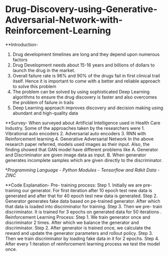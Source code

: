 # Drug-Discovery-using-Generative-Adversarial-Network-with-Reinforcement-Learning

**Introduction-
1. Drug development timelines are long and they depend upon numerous factors
2. Drug Development needs about 15-16 years and billions of dollars to launch the drug in the market. 
3. Overall failure rate is 96% and 90% of the drugs fail in first clinical trail itself. Hence it is important to come with a better and reliable approach to solve this problem
4. The problem can be solved by using sophisticated Deep Learning algorithms to ensure the drug discovery is faster and also overcomes the problem of failure in trails
5. Deep Learning approach improves discovery and decision making using abundant and high-quality data

**Survey-
When surveyed about Artificial Intelligence used in Health Care Industry. Some of the approaches taken by the researchers were
	1. Vibrational auto encoders
	2. Adversarial auto encoders
	3. RNN with Reinforcement learning
	4. Generative Adversarial Network
In the above research paper referred, models used images as their input. 
Also, the finding showed that GAN model have different problems like
	A. Generator and Discriminator are given image data as input.
	B. When generator generates incomplete samples which are given directly to the discriminator.

**Programming Language - Python
Modules - Tensorflow and Rdkit
Data - ZINC*

**Code Explanation- 
Pre- training process:
Step 1. Initially we are pre- training our generator. For first iteration after 10 epoch test new data is generated and after that for 40 epoch test new data is generated.
Step 2. Generator generates fake data based on pe-trained generator. After which that data is loaded into discriminator for training.
Step 3. Then we pre- train discriminator. It is trained for 3 epochs on generated data for 50 iterations .
Reinforcement Learning Process:
Step 1.  We train generator once and discriminator 2 times. After which we balance the generator and discriminator. 
Step 2. After generator is trained once, we calculate the reward and update the generator parameters and rollout policy.
Step 3. Then we train discriminator by loading fake data in it for 2 epochs.
Step 4. After every 1 iteration of reinforcement learning process we test the model once.



